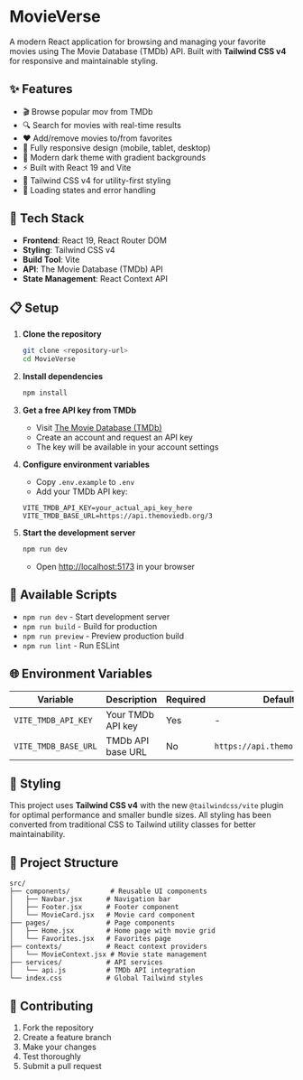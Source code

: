 # MovieVerse

A modern React application for browsing and managing your favorite movies using The Movie Database (TMDb) API. Built with **Tailwind CSS v4** for responsive and maintainable styling.

## ✨ Features

- 🎬 Browse popular mov from TMDb
- 🔍 Search for movies with real-time results
- ❤️ Add/remove movies to/from favorites
- 📱 Fully responsive design (mobile, tablet, desktop)
- 🎨 Modern dark theme with gradient backgrounds
- ⚡ Built with React 19 and Vite
- 🎯 Tailwind CSS v4 for utility-first styling
- 🔄 Loading states and error handling

## 🚀 Tech Stack

- **Frontend**: React 19, React Router DOM
- **Styling**: Tailwind CSS v4
- **Build Tool**: Vite
- **API**: The Movie Database (TMDb) API
- **State Management**: React Context API

## 📋 Setup

1. **Clone the repository**
   ```bash
   git clone <repository-url>
   cd MovieVerse
   ```

2. **Install dependencies**
   ```bash
   npm install
   ```

3. **Get a free API key from TMDb**
   - Visit [The Movie Database (TMDb)](https://www.themoviedb.org/settings/api)
   - Create an account and request an API key
   - The key will be available in your account settings

4. **Configure environment variables**
   - Copy `.env.example` to `.env`
   - Add your TMDb API key:
   ```env
   VITE_TMDB_API_KEY=your_actual_api_key_here
   VITE_TMDB_BASE_URL=https://api.themoviedb.org/3
   ```

5. **Start the development server**
   ```bash
   npm run dev
   ```
   - Open [http://localhost:5173](http://localhost:5173) in your browser

## 📜 Available Scripts

- `npm run dev` - Start development server
- `npm run build` - Build for production
- `npm run preview` - Preview production build
- `npm run lint` - Run ESLint

## 🌐 Environment Variables

| Variable | Description | Required | Default |
|----------|-------------|----------|---------|
| `VITE_TMDB_API_KEY` | Your TMDb API key | Yes | - |
| `VITE_TMDB_BASE_URL` | TMDb API base URL | No | `https://api.themoviedb.org/3` |

## 🎨 Styling

This project uses **Tailwind CSS v4** with the new `@tailwindcss/vite` plugin for optimal performance and smaller bundle sizes. All styling has been converted from traditional CSS to Tailwind utility classes for better maintainability.

## 📁 Project Structure

```
src/
├── components/          # Reusable UI components
│   ├── Navbar.jsx      # Navigation bar
│   ├── Footer.jsx      # Footer component
│   └── MovieCard.jsx   # Movie card component
├── pages/              # Page components
│   ├── Home.jsx        # Home page with movie grid
│   └── Favorites.jsx   # Favorites page
├── contexts/           # React context providers
│   └── MovieContext.jsx # Movie state management
├── services/           # API services
│   └── api.js          # TMDb API integration
└── index.css           # Global Tailwind styles
```


## 🤝 Contributing

1. Fork the repository
2. Create a feature branch
3. Make your changes
4. Test thoroughly
5. Submit a pull request


